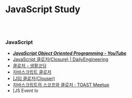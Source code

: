 JavaScript Study
==========


 <br/><br/>


### JavaScript
- [___JavaScript Object Oriented Programming - YouTube___](https://www.youtube.com/playlist?list=PLuHgQVnccGMAMctarDlPyv6upFUUnpSO3)
- [JavaScript 클로저(Closure) | DailyEngineering](https://hyunseob.github.io/2016/08/30/javascript-closure/)
- [클로저 - 생활코딩](https://opentutorials.org/course/743/6544)
- [자바스크립트 클로저](https://brunch.co.kr/@kd4/10)
- [[JS] 클로저(Clouser)](https://victorydntmd.tistory.com/m/44)
- [자바스크립트의 스코프와 클로저 : TOAST Meetup](https://meetup.toast.com/posts/86)
- [JS Event lo
